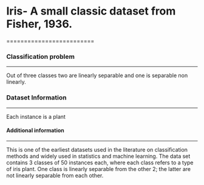 <!-- @format -->

# Iris- A small classic dataset from Fisher, 1936.

=========================

### Classification problem

---

Out of three classes two are linearly separable and one is separable non linearly.

### Dataset Information

---

Each instance is a plant

#### Additional information

---

This is one of the earliest datasets used in the literature on classification methods and widely used in statistics and machine learning. The data set contains 3 classes of 50 instances each, where each class refers to a type of iris plant. One class is linearly separable from the other 2; the latter are not linearly separable from each other.
